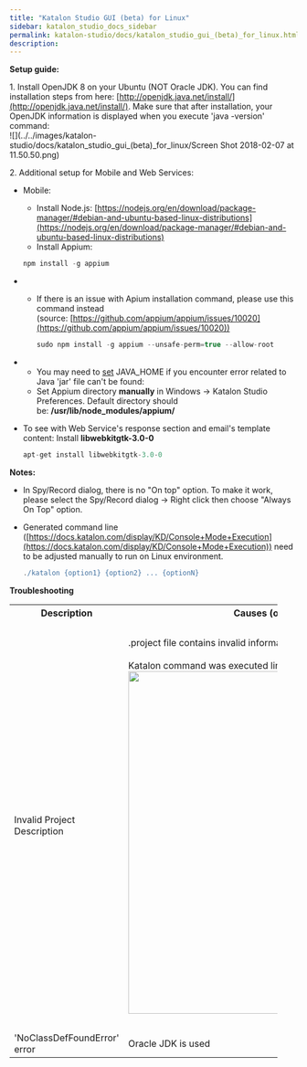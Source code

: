 ```yaml
---
title: "Katalon Studio GUI (beta) for Linux" 
sidebar: katalon_studio_docs_sidebar
permalink: katalon-studio/docs/katalon_studio_gui_(beta)_for_linux.html 
description: 
---
```

**Setup guide:**

1\. Install OpenJDK 8 on your Ubuntu (NOT Oracle JDK). You can find installation steps from here: [http://openjdk.java.net/install/](http://openjdk.java.net/install/). Make sure that after installation, your OpenJDK information is displayed when you execute 'java -version' command:  
![](../../images/katalon-studio/docs/katalon_studio_gui_(beta)_for_linux/Screen Shot 2018-02-07 at 11.50.50.png)

2\. Additional setup for Mobile and Web Services:

*   Mobile:
    
    *   Install Node.js: [https://nodejs.org/en/download/package-manager/#debian-and-ubuntu-based-linux-distributions](https://nodejs.org/en/download/package-manager/#debian-and-ubuntu-based-linux-distributions)
    *   Install Appium:
    
    ```groovy
    npm install -g appium 
    ```
    

*   *   If there is an issue with Apium installation command, please use this command instead (source: [https://github.com/appium/appium/issues/10020](https://github.com/appium/appium/issues/10020))
        
        ```groovy
        sudo npm install -g appium --unsafe-perm=true --allow-root
        ```
        

*   *   You may need to [set](https://askubuntu.com/questions/175514/how-to-set-java-home-for-java?utm_medim=organic&utm_source=google_rich_qa&utm_campaign=google_rich_qa) JAVA_HOME if you encounter error related to Java 'jar' file can't be found: 
    *   Set Appium directory **manually** in Windows -> Katalon Studio Preferences. Default directory should be: **/usr/lib/node_modules/appium/**  
        
*   To see with Web Service's response section and email's template content: Install **libwebkitgtk-3.0-0**
    
    ```groovy
    apt-get install libwebkitgtk-3.0-0
    ```
    

**Notes:**

*   In Spy/Record dialog, there is no "On top" option. To make it work, please select the Spy/Record dialog -> Right click then choose "Always On Top" option.
*   Generated command line ([https://docs.katalon.com/display/KD/Console+Mode+Execution](https://docs.katalon.com/display/KD/Console+Mode+Execution)) need to be adjusted manually to run on Linux environment.
    
    ```groovy
    ./katalon {option1} {option2} ... {optionN}
    ```
    

**Troubleshooting**

<table class="wrapped relative-table confluenceTable" style="width: 93.0031%;"><colgroup><col><col><col></colgroup><tbody><tr class="xtr-0"><th class="xtd-0-0 confluenceTh">Description</th><th class="xtd-0-1 confluenceTh">Causes (one of the following)</th><th class="xtd-0-2 confluenceTh" colspan="1">Solutions</th></tr><tr class="xtr-1"><td class="xtd-1-0 confluenceTd">Invalid Project Description</td><td class="xtd-1-1 confluenceTd"><div class="content-wrapper"><p>.project file contains invalid information.<br><br>Katalon command was executed lines in the SAME folder of project folder <span class="confluence-embedded-file-wrapper confluence-embedded-manual-size"><img class="confluence-embedded-image" width="600" src="../../images/katalon-studio/docs/katalon_studio_gui_(beta)_for_linux/Screen Shot 2018-02-02 at 11.07.44.png" data-image-src="/download/attachments/13698175/Screen%20Shot%202018-02-02%20at%2011.07.44.png?version=1&amp;modificationDate=1527772849000&amp;api=v2" data-unresolved-comment-count="0" data-linked-resource-id="13698172" data-linked-resource-version="1" data-linked-resource-type="attachment" data-linked-resource-default-alias="Screen Shot 2018-02-02 at 11.07.44.png" data-base-url="https://docs.katalon.com" data-linked-resource-content-type="image/png" data-linked-resource-container-id="13698175" data-linked-resource-container-version="1"></span></p></div></td><td class="xtd-1-2 confluenceTd" colspan="1"><div class="content-wrapper"><p>-&nbsp;Delete .project file to let Katalon Studio generate back the valid information<br><br>-&nbsp;Execute commands outside of executed project folder<br><br><span class="confluence-embedded-file-wrapper confluence-embedded-manual-size"><img class="confluence-embedded-image" width="600" src="../../images/katalon-studio/docs/katalon_studio_gui_(beta)_for_linux/Screen Shot 2018-02-02 at 11.08.52.png" data-image-src="/download/attachments/13698175/Screen%20Shot%202018-02-02%20at%2011.08.52.png?version=1&amp;modificationDate=1527772849000&amp;api=v2" data-unresolved-comment-count="0" data-linked-resource-id="13698171" data-linked-resource-version="1" data-linked-resource-type="attachment" data-linked-resource-default-alias="Screen Shot 2018-02-02 at 11.08.52.png" data-base-url="https://docs.katalon.com" data-linked-resource-content-type="image/png" data-linked-resource-container-id="13698175" data-linked-resource-container-version="1"></span></p></div></td></tr><tr class="xtr-2"><td class="xtd-2-0 confluenceTd" colspan="1">'NoClassDefFoundError' error</td><td class="xtd-2-1 confluenceTd" colspan="1">Oracle JDK is used</td><td class="xtd-2-2 confluenceTd" colspan="1">-&nbsp;Uninstall current Oracle JDK - Install Open JDK8 after that: <a class="external-link" href="http://openjdk.java.net/install/" rel="nofollow">http://openjdk.java.net/install/</a>.</td></tr></tbody></table>